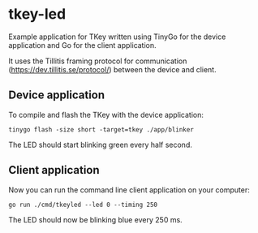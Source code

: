# tkey-led

Example application for TKey written using TinyGo for the device application and Go for the client application.

It uses the Tillitis framing protocol for communication (https://dev.tillitis.se/protocol/) between the device and client.

## Device application

To compile and flash the TKey with the device application:

```shell
tinygo flash -size short -target=tkey ./app/blinker
```

The LED should start blinking green every half second.

## Client application

Now you can run the command line client application on your computer:

```shell
go run ./cmd/tkeyled --led 0 --timing 250
```

The LED should now be blinking blue every 250 ms.
